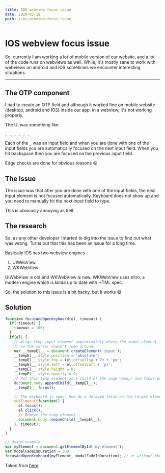```yaml
---
title: IOS webview focus issue
date: 2020-05-18
path: /ios-webview-focus-issue
---
```


# IOS webview focus issue

So, currently I am working a lot of mobile version of our website, and a lot of the code runs on webviews as well.
While, it's mostly sane to work with webviews on android and IOS sometimes we encounter interesting situations.

---

## The OTP component

I had to create an OTP field and although it worked fine on mobile website (desktop, android and IOS) inside our app, in a webview, it's not working properly. 

The UI was something like

```_ _ _ _ _ _```

Each of the ```_``` was an input field and when you are done with one of the input fields you are automatically focused on the next input field. When you hit backspace then you are focused on the previous input field.

Edge checks are done for obvious reasons 😛

## The Issue

The issue was that after you are done with one of the input fields, the next input element is not focused automatically. Keyboard does not show up and you need to manually hit the next input field to type. 

This is obviously annoying as hell.

## The research

So, as any other developer I started to dig into the issue to find out what was wrong. Turns out that this has been an issue for a long time.

Basically IOS has two webview engines
1. UIWebView
2. WKWebView

UIWebView is old and WKWebView is new.
WKWebView uses nitro, a modern engine which is kinda up to date with HTML spec.

So, the solution to this issue is a bit hacky, but it works 😅

## Solution

```js
function focusAndOpenKeyboard(el, timeout) {
  if(!timeout) {
    timeout = 100;
  }
  if(el) {
    // Align temp input element approximately where the input element is
    // so the cursor doesn't jump around
    var __tempEl__ = document.createElement('input');
    __tempEl__.style.position = 'absolute';
    __tempEl__.style.top = (el.offsetTop + 7) + 'px';
    __tempEl__.style.left = el.offsetLeft + 'px';
    __tempEl__.style.height = 0;
    __tempEl__.style.opacity = 0;
    // Put this temp element as a child of the page <body> and focus on it
    document.body.appendChild(__tempEl__);
    __tempEl__.focus();

    // The keyboard is open. Now do a delayed focus on the target element
    setTimeout(function() {
      el.focus();
      el.click();
      // Remove the temp element
      document.body.removeChild(__tempEl__);
    }, timeout);
  }
}

// Usage example
var myElement = document.getElementById('my-element');
var modalFadeInDuration = 300;
focusAndOpenKeyboard(myElement, modalFadeInDuration); // or without the second argument

```
Taken from [here](https://stackoverflow.com/a/55425845/13142033).
